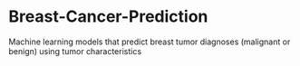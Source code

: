 # Breast-Cancer-Prediction
Machine learning models that predict breast tumor diagnoses (malignant or benign) using tumor characteristics
